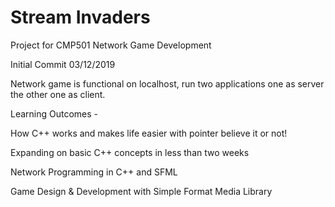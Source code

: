 # Stream Invaders
Project for CMP501 Network Game Development

Initial Commit 03/12/2019 

Network game is functional on localhost, run two applications one as server the other one as client.

Learning Outcomes -

How C++ works and makes life easier with pointer believe it or not!

Expanding on basic C++ concepts in less than two weeks

Network Programming in C++ and SFML

Game Design & Development with Simple Format Media Library
